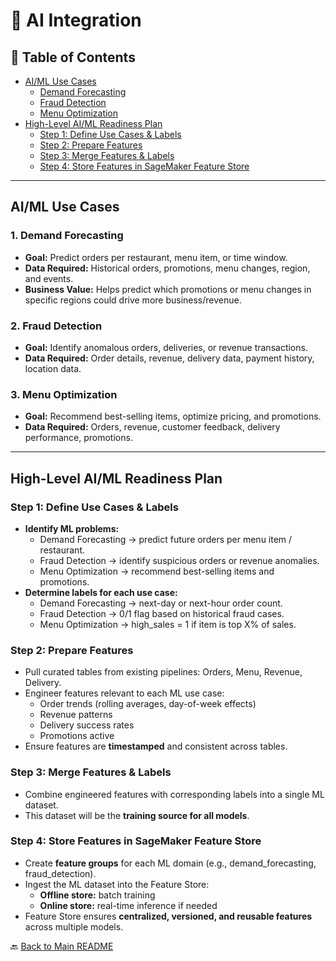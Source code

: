 # 🤖 AI Integration

## 📑 Table of Contents

- [AI/ML Use Cases](#ai-ml-use-cases)
  - [Demand Forecasting](#1-demand-forecasting)
  - [Fraud Detection](#2-fraud-detection)
  - [Menu Optimization](#3-menu-optimization)
- [High-Level AI/ML Readiness Plan](#high-level-aiml-readiness-plan)
  - [Step 1: Define Use Cases & Labels](#step-1-define-use-cases--labels)
  - [Step 2: Prepare Features](#step-2-prepare-features)
  - [Step 3: Merge Features & Labels](#step-3-merge-features--labels)
  - [Step 4: Store Features in SageMaker Feature Store](#step-4-store-features-in-sagemaker-feature-store)

---

## AI/ML Use Cases

### 1. Demand Forecasting

- **Goal:** Predict orders per restaurant, menu item, or time window.
- **Data Required:** Historical orders, promotions, menu changes, region, and events.
- **Business Value:** Helps predict which promotions or menu changes in specific regions could drive more business/revenue.

### 2. Fraud Detection

- **Goal:** Identify anomalous orders, deliveries, or revenue transactions.
- **Data Required:** Order details, revenue, delivery data, payment history, location data.

### 3. Menu Optimization

- **Goal:** Recommend best-selling items, optimize pricing, and promotions.
- **Data Required:** Orders, revenue, customer feedback, delivery performance, promotions.

---

## High-Level AI/ML Readiness Plan

### Step 1: Define Use Cases & Labels

- **Identify ML problems:**
  - Demand Forecasting → predict future orders per menu item / restaurant.
  - Fraud Detection → identify suspicious orders or revenue anomalies.
  - Menu Optimization → recommend best-selling items and promotions.
- **Determine labels for each use case:**
  - Demand Forecasting → next-day or next-hour order count.
  - Fraud Detection → 0/1 flag based on historical fraud cases.
  - Menu Optimization → high_sales = 1 if item is top X% of sales.

### Step 2: Prepare Features

- Pull curated tables from existing pipelines: Orders, Menu, Revenue, Delivery.
- Engineer features relevant to each ML use case:
  - Order trends (rolling averages, day-of-week effects)
  - Revenue patterns
  - Delivery success rates
  - Promotions active
- Ensure features are **timestamped** and consistent across tables.

### Step 3: Merge Features & Labels

- Combine engineered features with corresponding labels into a single ML dataset.
- This dataset will be the **training source for all models**.

### Step 4: Store Features in SageMaker Feature Store

- Create **feature groups** for each ML domain (e.g., demand_forecasting, fraud_detection).
- Ingest the ML dataset into the Feature Store:
  - **Offline store:** batch training
  - **Online store:** real-time inference if needed
- Feature Store ensures **centralized, versioned, and reusable features** across multiple models.

🔙 [Back to Main README](/README.md)
